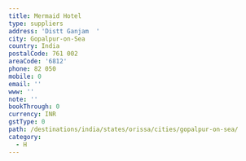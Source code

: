 ```yaml
---
title: Mermaid Hotel
type: suppliers
address: 'Distt Ganjam  '
city: Gopalpur-on-Sea
country: India
postalCode: 761 002
areaCode: '6812'
phone: 82 050
mobile: 0
email: ''
www: ''
note: ''
bookThrough: 0
currency: INR
gstType: 0
path: /destinations/india/states/orissa/cities/gopalpur-on-sea/
category:
  - H
---
```


